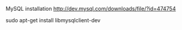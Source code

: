 MySQL installation http://dev.mysql.com/downloads/file/?id=474754


sudo apt-get install libmysqlclient-dev
